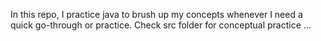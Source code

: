 In this repo, I practice java to brush up my concepts whenever I need a quick go-through or practice. Check src folder for conceptual practice ...
